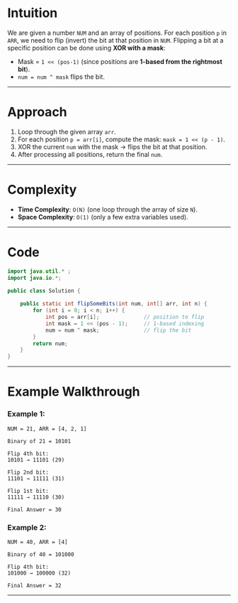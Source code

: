 # Intuition

We are given a number `NUM` and an array of positions. For each position `p` in `ARR`, we need to flip (invert) the bit at that position in `NUM`.
Flipping a bit at a specific position can be done using **XOR with a mask**:

* Mask = `1 << (pos-1)` (since positions are **1-based from the rightmost bit**).
* `num = num ^ mask` flips the bit.

---

# Approach

1. Loop through the given array `arr`.
2. For each position `p = arr[i]`, compute the mask:
   `mask = 1 << (p - 1)`.
3. XOR the current `num` with the mask → flips the bit at that position.
4. After processing all positions, return the final `num`.

---

# Complexity

* **Time Complexity**: `O(N)` (one loop through the array of size `N`).
* **Space Complexity**: `O(1)` (only a few extra variables used).

---

# Code

```java
import java.util.* ;
import java.io.*; 

public class Solution {
	
	public static int flipSomeBits(int num, int[] arr, int n) {
		for (int i = 0; i < n; i++) {
			int pos = arr[i];              // position to flip
			int mask = 1 << (pos - 1);     // 1-based indexing
			num = num ^ mask;              // flip the bit
		}
		return num;
	}
}
```

---

# Example Walkthrough

### Example 1:

```
NUM = 21, ARR = [4, 2, 1]

Binary of 21 = 10101

Flip 4th bit:
10101 → 11101 (29)

Flip 2nd bit:
11101 → 11111 (31)

Flip 1st bit:
11111 → 11110 (30)

Final Answer = 30
```

### Example 2:

```
NUM = 40, ARR = [4]

Binary of 40 = 101000

Flip 4th bit:
101000 → 100000 (32)

Final Answer = 32
```

---

